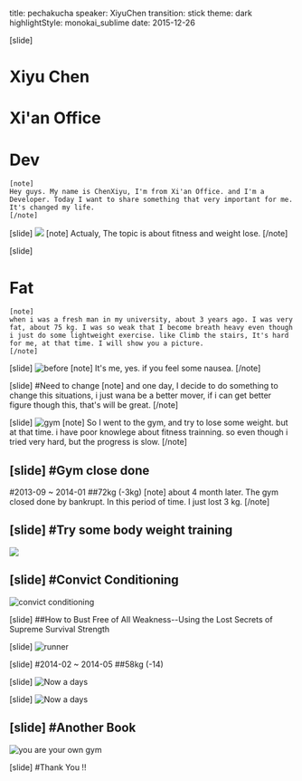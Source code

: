 title: pechakucha
speaker: XiyuChen
transition: stick
theme: dark
highlightStyle: monokai_sublime
date: 2015-12-26

[slide]
# Xiyu Chen
# Xi'an Office
# Dev
    [note]
    Hey guys. My name is ChenXiyu, I'm from Xi'an Office. and I'm a Developer. Today I want to share something that very important for me. It's changed my life.
    [/note]

[slide]
![](/img/e1775f1egw1f2oxtexpo8j20jg0t6adj.jpg)
    [note]
    Actualy, The topic is about fitness and weight lose.
    [/note]

[slide]
# Fat
    [note]
    when i was a fresh man in my university, about 3 years ago. I was very fat, about 75 kg. I was so weak that I become breath heavy even though i just do some lightweight exercise. like Climb the stairs, It's hard for me, at that time. I will show you a picture.
    [/note]

[slide]
![before](/img/IMG_20130914_235624.jpg)
    [note]
    It's me, yes. if you feel some nausea. 
    [/note]

[slide]
#Need to change
    [note]
    and one day, I decide to do something to change this situations, i just wana be a better mover, if i can get better figure though this, that's will be great. 
    [/note]

[slide]
![gym](/img/gym.jpg)
    [note]
    So I went to the gym, and try to lose some weight. but at that time. i have poor knowlege about fitness trainning. so even though i tried very hard, but the progress is slow.
    [/note]

[slide]
#Gym close done
---
#2013-09 ~ 2014-01
##72kg (-3kg)
    [note]
    about 4 month later. The gym closed done by bankrupt. In this period of time. I just lost 3 kg. 
    [/note]

[slide]
#Try some body weight training 
---
![](/img/UAreUrOwnGym.png)

[slide]
#Convict Conditioning
---
![convict conditioning](/img/s27248971.jpg)

[slide]
##How to Bust Free of All Weakness--Using the Lost Secrets of Supreme Survival Strength 

[slide]
![runner](/img/run_homer_run_by_linggarlitoz-d4gfs6h.png)

[slide]
#2014-02 ~ 2014-05
##58kg (-14)

[slide]
![Now a days](/img/IMG_20151118_192235_1448172792545.jpg)

[slide]
![Now a days](/img/IMG.jpg)

[slide]
#Another Book
---
![you are your own gym](/img/s24403715.jpg)

[slide]
#Thank You !!
